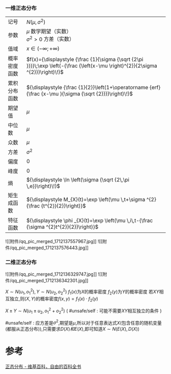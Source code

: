 
### 一维正态分布

|        |                                                                                                                                  |
| ------ | -------------------------------------------------------------------------------------------------------------------------------- |
| 记号     | ${\displaystyle N(\mu ,\sigma ^{2})}$                                                                                            |
| 参数     | ${\displaystyle \mu }$ 数学期望（实数）  <br>${\displaystyle \sigma ^{2}>0}$ 方差（实数）                                                      |
| 值域     | ${\displaystyle x\in (-\infty ;+\infty )\!}$                                                                                     |
| 概率密度函数 | $f(x)={\displaystyle {\frac {1}{\sigma {\sqrt {2\pi }}}}\;\exp \left(-{\frac {\left(x-\mu \right)^{2}}{2\sigma ^{2}}}\right)\!}$ |
| 累积分布函数 | ${\displaystyle {\frac {1}{2}}\left(1+\operatorname {erf} {\frac {x-\mu }{\sigma {\sqrt {2}}}}\right)\!}$                        |
| 期望值    | ${\displaystyle \mu }$                                                                                                           |
| 中位数    | ${\displaystyle \mu }$                                                                                                           |
| 众数     | ${\displaystyle \mu }$                                                                                                           |
| 方差     | ${\displaystyle \sigma ^{2}}$                                                                                                    |
| 偏度     | 0                                                                                                                                |
| 峰度     | 0                                                                                                                                |
| 熵      | ${\displaystyle \ln \left(\sigma {\sqrt {2\,\pi \,e}}\right)\!}$                                                                 |
| 矩生成函数  | ${\displaystyle M_{X}(t)=\exp \left(\mu \,t+\sigma ^{2}{\frac {t^{2}}{2}}\right)}$                                               |
| 特征函数   | ${\displaystyle \phi _{X}(t)=\exp \left(\mu \,i\,t-{\frac {\sigma ^{2}t^{2}}{2}}\right)}$                                        |

![[附件/qq_pic_merged_1712137557967.jpg]]
![[附件/qq_pic_merged_1712137576443.jpg]]
### 二维正态分布
![[附件/qq_pic_merged_1712136329747.jpg]]
![[附件/qq_pic_merged_1712136342301.jpg]]


$X\sim N(u_{1},o_{1}^{2}),Y\sim N(u_{2},o_{2}^{2})$
$f_{1}(x)$为$X$的概率密度
$f_{2}(y)$为$Y$的概率密度
若$XY$相互独立,则$(X,Y)$的概率密度$f(x,y)=f_{1}(x)\cdot f_{2}(y)$

$X\pm Y\sim N(u_{1}\pm u_{2},o_{1}^{2}+o_{2}^{2})$ ( #unsafe/self : 可能不需要$XY$相互独立的条件 )

#unsafe/self : 应方差是$\sigma^2$,期望是$\mu$,所以对于任意表达式$X$(包含任意的随机变量(都服从正态分布)),只需要求$D(X)和E(X)$,即可知道$X\sim N(E(X),D(X))$

# 参考
[正态分布 - 维基百科，自由的百科全书](https://zh.wikipedia.org/wiki/%E6%AD%A3%E6%80%81%E5%88%86%E5%B8%83)